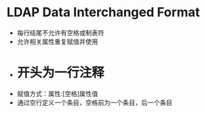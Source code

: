 # LDAP Data Interchanged Format

* 每行结尾不允许有空格或制表符
* 允许相关属性重复赋值并使用
* # 开头为一行注释
* 赋值方式：属性:[空格]属性值
* 通过空行定义一个条目，空格前为一个条目，后一个条目
